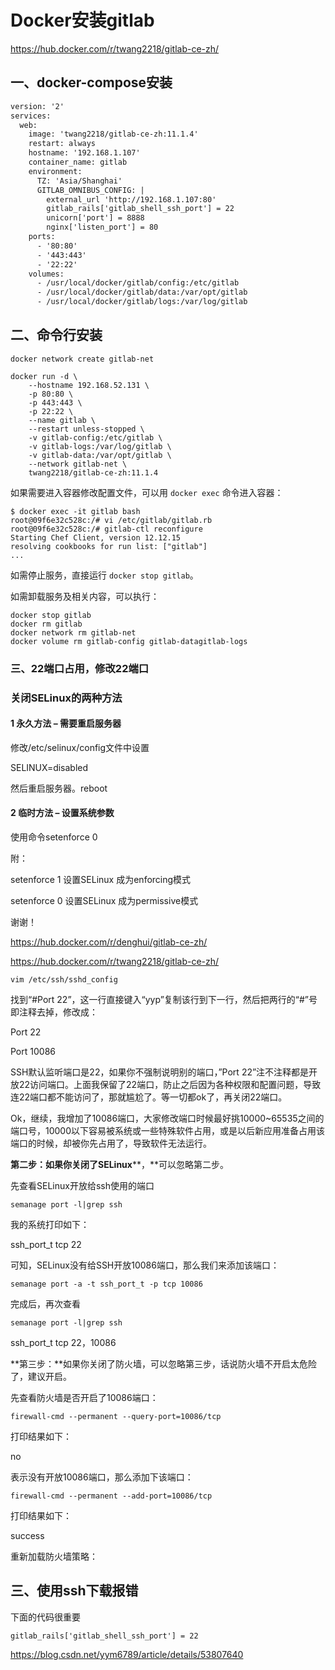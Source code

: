 # Docker安装gitlab

https://hub.docker.com/r/twang2218/gitlab-ce-zh/

## 一、docker-compose安装

````xml
version: '2'
services:
  web:
    image: 'twang2218/gitlab-ce-zh:11.1.4'
    restart: always
    hostname: '192.168.1.107'
    container_name: gitlab
    environment:
      TZ: 'Asia/Shanghai'
      GITLAB_OMNIBUS_CONFIG: |
        external_url 'http://192.168.1.107:80'
        gitlab_rails['gitlab_shell_ssh_port'] = 22
        unicorn['port'] = 8888
        nginx['listen_port'] = 80
    ports:
      - '80:80'
      - '443:443'
      - '22:22'
    volumes:
      - /usr/local/docker/gitlab/config:/etc/gitlab
      - /usr/local/docker/gitlab/data:/var/opt/gitlab
      - /usr/local/docker/gitlab/logs:/var/log/gitlab
````

## 二、命令行安装

````
docker network create gitlab-net
````

```
docker run -d \
    --hostname 192.168.52.131 \
    -p 80:80 \
    -p 443:443 \
    -p 22:22 \
    --name gitlab \
    --restart unless-stopped \
    -v gitlab-config:/etc/gitlab \
    -v gitlab-logs:/var/log/gitlab \
    -v gitlab-data:/var/opt/gitlab \
    --network gitlab-net \
    twang2218/gitlab-ce-zh:11.1.4
```

如果需要进入容器修改配置文件，可以用 `docker exec` 命令进入容器：

```
$ docker exec -it gitlab bash
root@09f6e32c528c:/# vi /etc/gitlab/gitlab.rb
root@09f6e32c528c:/# gitlab-ctl reconfigure
Starting Chef Client, version 12.12.15
resolving cookbooks for run list: ["gitlab"]
...
```

如需停止服务，直接运行 `docker stop gitlab`。

如需卸载服务及相关内容，可以执行：

```
docker stop gitlab
docker rm gitlab
docker network rm gitlab-net
docker volume rm gitlab-config gitlab-datagitlab-logs
```

### 三、22端口占用，修改22端口

### 关闭SELinux的两种方法

#### 1 永久方法 – 需要重启服务器

修改/etc/selinux/config文件中设置

SELINUX=disabled 

然后重启服务器。reboot

#### 2 临时方法 – 设置系统参数

使用命令setenforce 0

附：

setenforce 1 设置SELinux 成为enforcing模式

setenforce 0 设置SELinux 成为permissive模式

谢谢！

<https://hub.docker.com/r/denghui/gitlab-ce-zh/>

<https://hub.docker.com/r/twang2218/gitlab-ce-zh/>





````
vim /etc/ssh/sshd_config
````

找到“#Port 22”，这一行直接键入“yyp”复制该行到下一行，然后把两行的“#”号即注释去掉，修改成：

Port 22

Port 10086

SSH默认监听端口是22，如果你不强制说明别的端口，”Port 22”注不注释都是开放22访问端口。上面我保留了22端口，防止之后因为各种权限和配置问题，导致连22端口都不能访问了，那就尴尬了。等一切都ok了，再关闭22端口。

Ok，继续，我增加了10086端口，大家修改端口时候最好挑10000~65535之间的端口号，10000以下容易被系统或一些特殊软件占用，或是以后新应用准备占用该端口的时候，却被你先占用了，导致软件无法运行。

**第二步：**如果你关闭了**SELinux****，**可以忽略第二步。

先查看SELinux开放给ssh使用的端口

```
semanage port -l|grep ssh
```

我的系统打印如下：

ssh_port_t                    tcp      22

可知，SELinux没有给SSH开放10086端口，那么我们来添加该端口：

```
semanage port -a -t ssh_port_t -p tcp 10086
```

完成后，再次查看

```
semanage port -l|grep ssh
```

ssh_port_t                    tcp      22，10086

**第三步：**如果你关闭了防火墙，可以忽略第三步，话说防火墙不开启太危险了，建议开启。

先查看防火墙是否开启了10086端口：

```
firewall-cmd --permanent --query-port=10086/tcp
```

打印结果如下：

no

表示没有开放10086端口，那么添加下该端口：

```
firewall-cmd --permanent --add-port=10086/tcp
```

打印结果如下：

success

重新加载防火墙策略：



## 三、使用ssh下载报错

下面的代码很重要

````
gitlab_rails['gitlab_shell_ssh_port'] = 22
````



https://blog.csdn.net/yym6789/article/details/53807640